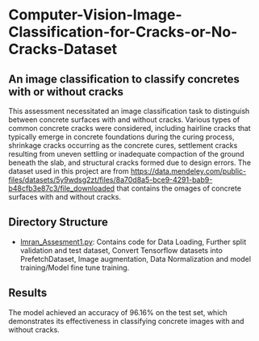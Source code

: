 # Computer-Vision-Image-Classification-for-Cracks-or-No-Cracks-Dataset

## An image classification to classify concretes with or without cracks

This assessment necessitated an image classification task to distinguish between concrete surfaces with and without cracks. Various types of common concrete cracks were considered, including hairline cracks that typically emerge in concrete foundations during the curing process, shrinkage cracks occurring as the concrete cures, settlement cracks resulting from uneven settling or inadequate compaction of the ground beneath the slab, and structural cracks formed due to design errors. The dataset used in this project are from https://data.mendeley.com/public-files/datasets/5y9wdsg2zt/files/8a70d8a5-bce9-4291-bab9-b48cfb3e87c3/file_downloaded that contains the omages of concrete surfaces with and without cracks.

## Directory Structure
- [Imran_Assesment1.py](https://github.com/Imraanjaafar/Computer-Vision-Image-Classification-for-Cracks-or-No-Cracks-Dataset/blob/main/Imran_Assesment1.py): Contains code for Data Loading, Further split validation and test dataset, Convert Tensorflow datasets into PrefetchDataset, Image augmentation, Data Normalization and model training/Model fine tune training.
## Results
The model achieved an accuracy of 96.16% on the test set, which demonstrates its effectiveness in classifying concrete images with and without cracks.

